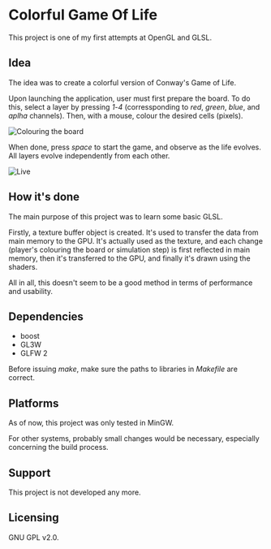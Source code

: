 Colorful Game Of Life
=====================

This project is one of my first attempts at OpenGL and GLSL.

Idea
----

The idea was to create a colorful version of Conway's Game of Life.

Upon launching the application, user must first prepare the board.
To do this, select a layer by pressing _1_-_4_ (corressponding to _red_, _green_, _blue_, and _aplha_ channels).
Then, with a mouse, colour the desired cells (pixels).

![Colouring the board](https://raw.github.com/rubikonx9/ColorfulGameOfLife/master/img/colour.png)

When done, press _space_ to start the game, and observe as the life evolves.
All layers evolve independently from each other.

![Live](https://raw.github.com/rubikonx9/ColorfulGameOfLife/master/img/live.png)

How it's done
-------------

The main purpose of this project was to learn some basic GLSL.

Firstly, a texture buffer object is created. It's used to transfer the data from main memory to the GPU.
It's actually used as the texture, and each change (player's colouring the board or simulation step) is first reflected in main memory, then it's transferred to the GPU, and finally it's drawn using the shaders.

All in all, this doesn't seem to be a good method in terms of performance and usability.

Dependencies
------------

* boost
* GL3W
* GLFW 2

Before issuing _make_, make sure the paths to libraries in _Makefile_ are correct.

Platforms
---------

As of now, this project was only tested in MinGW.

For other systems, probably small changes would be necessary, especially concerning the build process.

Support
-------

This project is not developed any more.

Licensing
---------

GNU GPL v2.0.
